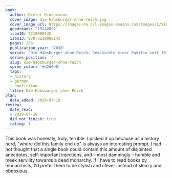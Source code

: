 ```yaml
---
book:
  author: Dieter Kindermann
  cover_image: die-habsburger-ohne-reich.jpg
  cover_image_url: https://images-na.ssl-images-amazon.com/images/I/51K10KcydKL._SX277_BO1,204,203,200_.jpg
  goodreads: '19242892'
  isbn10: 321800814X
  isbn13: 978-3218008143
  pages: 256
  publication_year: '2010'
  series: 'Die Habsburger ohne Reich: Geschichte einer Familie seit 1918'
  series_position: ''
  slug: die-habsburger-ohne-reich
  spine_color: '#d2d0b8'
  tags:
  - history
  - german
  - nonfiction
  title: Die Habsburger ohne Reich
plan:
  date_added: 2020-07-18
review:
  date_read:
  - 2020-07-18
  did_not_finish: true
  rating: 1
---
```


This book was honestly, truly, terrible. I picked it up because as a history nerd, "where did this family end up" is
always an interesting prompt. I had not thought that a single book could contain this amount of disjointed anecdotes,
self-important injections, and – most damningly – humble and meek servility towards a dead monarchy. If I have to read
books by monarchists, I'd prefer them to be stylish and clever instead of sleazy and obnoxious.
